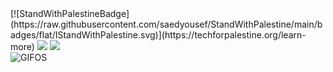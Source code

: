 <div align="row">
    [![StandWithPalestineBadge](https://raw.githubusercontent.com/saedyousef/StandWithPalestine/main/badges/flat/IStandWithPalestine.svg)](https://techforpalestine.org/learn-more)
    <img href="https://www.linkedin.com/in/soubky" src="https://img.shields.io/badge/LinkedIn-0077B5?style=for-the-badge&logo=linkedin&logoColor=white" />
    <img href="https://leetcode.com/soubky/" src="https://img.shields.io/badge/-LeetCode-FFA116?style=for-the-badge&logo=LeetCode&logoColor=black" />
</div>
<div align="justify">
<picture>
    <source media="(prefers-color-scheme: dark)" srcset="https://i.ibb.co/G9gMydz/soubky0-gif.gif">
    <source media="(prefers-color-scheme: light)" srcset="https://i.ibb.co/G9gMydz/soubky0-gif.gif">
    <img alt="GIFOS" src="https://i.ibb.co/G9gMydz/soubky0-gif.gif">
</picture>
</div>

<!-- Image deletion URL: https://ibb.co/Mfq1rgF/bfd17cabcb8f5c3a092409870397c76c -->
<!--
**soubky0/soubky0** is a ✨ _special_ ✨ repository because its `README.md` (this file) appears on your GitHub profile.

Here are some ideas to get you started:

- 🔭 I’m currently working on ...
- 🌱 I’m currently learning ...
- 👯 I’m looking to collaborate on ...
- 🤔 I’m looking for help with ...
- 💬 Ask me about ...
- 📫 How to reach me: ...
- 😄 Pronouns: ...
- ⚡ Fun fact: ...
-->
